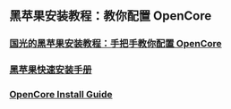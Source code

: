 ## 黑苹果安装教程：教你配置 OpenCore


### [国光的黑苹果安装教程：手把手教你配置 OpenCore](https://apple.sqlsec.com/)

### [黑苹果快速安装手册](https://geekdaxue.co/read/hejianzhao@zgnsc5/lmzqvz)

### [OpenCore Install Guide](https://dortania.github.io/OpenCore-Install-Guide/prerequisites.html)

### []()

### []()

### []()

### []()

### []()

### []()

### []()

### []()

### []()

### []()

### []()

### []()

### []()

### []()

### []()

### []()
